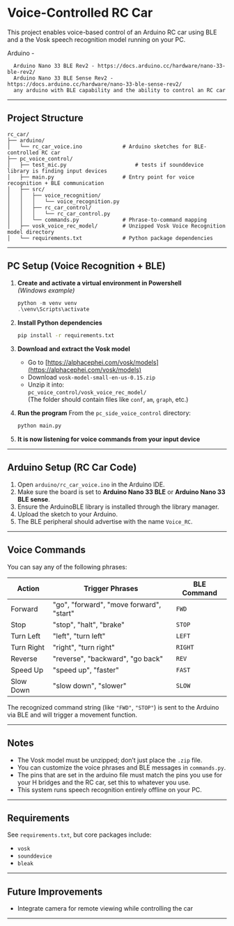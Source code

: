 # Voice-Controlled RC Car

This project enables voice-based control of an Arduino RC car using BLE and a the Vosk speech recognition model running on your PC.

Arduino -  

      Arduino Nano 33 BLE Rev2 - https://docs.arduino.cc/hardware/nano-33-ble-rev2/  
      Arduino Nano 33 BLE Sense Rev2 - https://docs.arduino.cc/hardware/nano-33-ble-sense-rev2/  
      any arduino with BLE capability and the ability to control an RC car
---

##  Project Structure

```
rc_car/
├── arduino/
│   └── rc_car_voice.ino             # Arduino sketches for BLE-controlled RC car
├── pc_voice_control/
│   ├── test_mic.py                      # tests if sounddevice library is finding input devices
│   ├── main.py                      # Entry point for voice recognition + BLE communication
│   ├── src/
│   │   ├── voice_recognition/
│   │   │   └── voice_recognition.py
│   │   ├── rc_car_control/
│   │   │   └── rc_car_control.py
│   │   └── commands.py              # Phrase-to-command mapping
│   ├── vosk_voice_rec_model/        # Unzipped Vosk Voice Recognition model directory
│   └── requirements.txt             # Python package dependencies
```

---

## PC Setup (Voice Recognition + BLE)

1. **Create and activate a virtual environment in Powershell**  
   *(Windows example)*
   ```powershell
   python -m venv venv
   .\venv\Scripts\activate
   ```

2. **Install Python dependencies**
   ```bash
   pip install -r requirements.txt
   ```

3. **Download and extract the Vosk model**
   - Go to [https://alphacephei.com/vosk/models](https://alphacephei.com/vosk/models)
   - Download `vosk-model-small-en-us-0.15.zip`
   - Unzip it into:  
     `pc_voice_control/vosk_voice_rec_model/`  
     (The folder should contain files like `conf`, `am`, `graph`, etc.)

4. **Run the program**
   From the `pc_side_voice_control` directory:
   ```bash
   python main.py
   ```
5. **It is now listening for voice commands from your input device**

---

## Arduino Setup (RC Car Code)

1. Open `arduino/rc_car_voice.ino` in the Arduino IDE.
2. Make sure the board is set to **Arduino Nano 33 BLE** or **Arduino Nano 33 BLE sense**.
3. Ensure the ArduinoBLE library is installed through the library manager.
3. Upload the sketch to your Arduino.
4. The BLE peripheral should advertise with the name `Voice_RC`.

---

## Voice Commands

You can say any of the following phrases:

| Action          | Trigger Phrases                           | BLE Command |
|-----------------|-------------------------------------------|-------------|
| Forward         | "go", "forward", "move forward", "start"  | `FWD`       |
| Stop            | "stop", "halt", "brake"                   | `STOP`      |
| Turn Left       | "left", "turn left"                       | `LEFT`      |
| Turn Right      | "right", "turn right"                     | `RIGHT`     |
| Reverse         | "reverse", "backward", "go back"          | `REV`       |
| Speed Up        | "speed up", "faster"                      | `FAST`      |
| Slow Down       | "slow down", "slower"                     | `SLOW`      |

The recognized command string (like `"FWD"`, `"STOP"`) is sent to the Arduino via BLE and will trigger a movement function. 

---
## Notes

- The Vosk model must be unzipped; don’t just place the `.zip` file.
- You can customize the voice phrases and BLE messages in `commands.py`.
- The pins that are set in the arduino file must match the pins you use for your H bridges and the RC car, set this to whatever you use. 
- This system runs speech recognition entirely offline on your PC.

---

##  Requirements

See `requirements.txt`, but core packages include:

- `vosk`
- `sounddevice`
- `bleak`

---

##  Future Improvements 
- Integrate camera for remote viewing while controlling the car  

---

